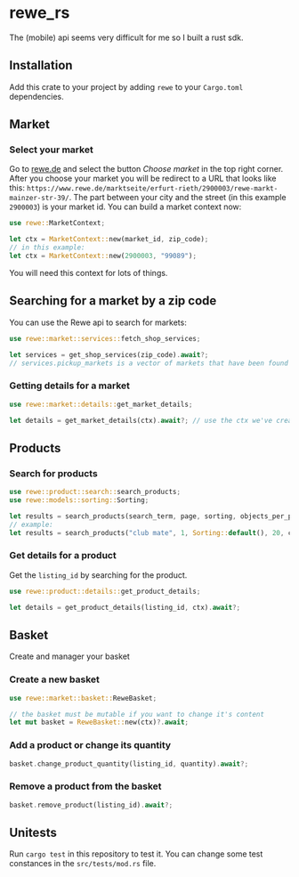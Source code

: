 # rewe_rs
The (mobile) api seems very difficult for me so I built a rust sdk.

## Installation
Add this crate to your project by adding `rewe` to your `Cargo.toml` dependencies.

## Market
### Select your market 
Go to [rewe.de](https://rewe.de) and select the button *Choose market* in the top right corner. After you choose your market you will be redirect to a URL that looks like this: `https://www.rewe.de/marktseite/erfurt-rieth/2900003/rewe-markt-mainzer-str-39/`. The part between your city and the street (in this example `2900003`) is your market id. You can build a market context now:

```rust
use rewe::MarketContext;

let ctx = MarketContext::new(market_id, zip_code);
// in this example:
let ctx = MarketContext::new(2900003, "99089");
```

You will need this context for lots of things.

## Searching for a market by a zip code
You can use the Rewe api to search for markets:
```rust
use rewe::market::services::fetch_shop_services;

let services = get_shop_services(zip_code).await?;
// services.pickup_markets is a vector of markets that have been found
```

### Getting details for a market

```rust
use rewe::market::details::get_market_details;

let details = get_market_details(ctx).await?; // use the ctx we've created earlier
```

## Products

### Search for products
```rust
use rewe::product::search::search_products;
use rewe::models::sorting::Sorting;

let results = search_products(search_term, page, sorting, objects_per_page, ctx).await?;
// example:
let results = search_products("club mate", 1, Sorting::default(), 20, ctx).await?;
```

### Get details for a product
Get the `listing_id` by searching for the product.

```rust
use rewe::product::details::get_product_details;

let details = get_product_details(listing_id, ctx).await?;
```

## Basket
Create and manager your basket

### Create a new basket
```rust
use rewe::market::basket::ReweBasket;

// the basket must be mutable if you want to change it's content
let mut basket = ReweBasket::new(ctx)?.await;
```

### Add a product or change its quantity
```rust
basket.change_product_quantity(listing_id, quantity).await?;
```

### Remove a product from the basket
```rust
basket.remove_product(listing_id).await?;
```


## Unitests

Run ``cargo test`` in this repository to test it. You can change some test constances in the `src/tests/mod.rs` file.